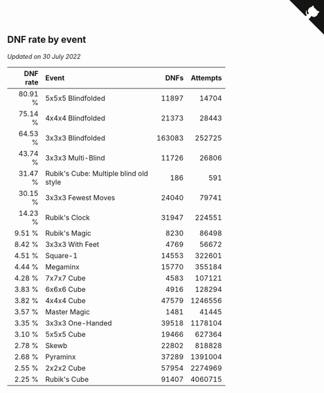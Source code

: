 ## DNF rate by event

*Updated on 30 July 2022*

| DNF rate | Event | DNFs | Attempts |
| ---: | :--- | ---: | ---: |
| 80.91 % | 5x5x5 Blindfolded | 11897 | 14704 |
| 75.14 % | 4x4x4 Blindfolded | 21373 | 28443 |
| 64.53 % | 3x3x3 Blindfolded | 163083 | 252725 |
| 43.74 % | 3x3x3 Multi-Blind | 11726 | 26806 |
| 31.47 % | Rubik's Cube: Multiple blind old style | 186 | 591 |
| 30.15 % | 3x3x3 Fewest Moves | 24040 | 79741 |
| 14.23 % | Rubik's Clock | 31947 | 224551 |
| 9.51 % | Rubik's Magic | 8230 | 86498 |
| 8.42 % | 3x3x3 With Feet | 4769 | 56672 |
| 4.51 % | Square-1 | 14553 | 322601 |
| 4.44 % | Megaminx | 15770 | 355184 |
| 4.28 % | 7x7x7 Cube | 4583 | 107121 |
| 3.83 % | 6x6x6 Cube | 4916 | 128294 |
| 3.82 % | 4x4x4 Cube | 47579 | 1246556 |
| 3.57 % | Master Magic | 1481 | 41445 |
| 3.35 % | 3x3x3 One-Handed | 39518 | 1178104 |
| 3.10 % | 5x5x5 Cube | 19466 | 627364 |
| 2.78 % | Skewb | 22802 | 818828 |
| 2.68 % | Pyraminx | 37289 | 1391004 |
| 2.55 % | 2x2x2 Cube | 57954 | 2274969 |
| 2.25 % | Rubik's Cube | 91407 | 4060715 |


<a href="https://github.com/JustinTimeCuber/wca_statistics" class="github-corner" aria-label="View source on Github"><svg width="80" height="80" viewBox="0 0 250 250" style="fill:#151513; color:#fff; position: absolute; top: 0; border: 0; right: 0;" aria-hidden="true"><path d="M0,0 L115,115 L130,115 L142,142 L250,250 L250,0 Z"></path><path d="M128.3,109.0 C113.8,99.7 119.0,89.6 119.0,89.6 C122.0,82.7 120.5,78.6 120.5,78.6 C119.2,72.0 123.4,76.3 123.4,76.3 C127.3,80.9 125.5,87.3 125.5,87.3 C122.9,97.6 130.6,101.9 134.4,103.2" fill="currentColor" style="transform-origin: 130px 106px;" class="octo-arm"></path><path d="M115.0,115.0 C114.9,115.1 118.7,116.5 119.8,115.4 L133.7,101.6 C136.9,99.2 139.9,98.4 142.2,98.6 C133.8,88.0 127.5,74.4 143.8,58.0 C148.5,53.4 154.0,51.2 159.7,51.0 C160.3,49.4 163.2,43.6 171.4,40.1 C171.4,40.1 176.1,42.5 178.8,56.2 C183.1,58.6 187.2,61.8 190.9,65.4 C194.5,69.0 197.7,73.2 200.1,77.6 C213.8,80.2 216.3,84.9 216.3,84.9 C212.7,93.1 206.9,96.0 205.4,96.6 C205.1,102.4 203.0,107.8 198.3,112.5 C181.9,128.9 168.3,122.5 157.7,114.1 C157.9,116.9 156.7,120.9 152.7,124.9 L141.0,136.5 C139.8,137.7 141.6,141.9 141.8,141.8 Z" fill="currentColor" class="octo-body"></path></svg></a><style>.github-corner:hover .octo-arm{animation:octocat-wave 560ms ease-in-out}@keyframes octocat-wave{0%,100%{transform:rotate(0)}20%,60%{transform:rotate(-25deg)}40%,80%{transform:rotate(10deg)}}@media (max-width:500px){.github-corner:hover .octo-arm{animation:none}.github-corner .octo-arm{animation:octocat-wave 560ms ease-in-out}}</style>
